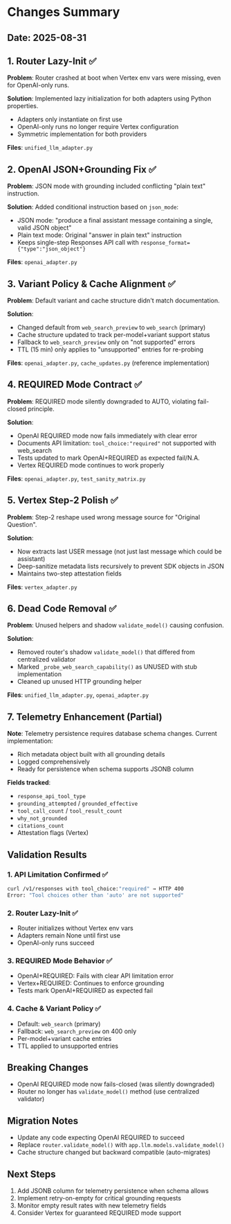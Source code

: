 # Changes Summary
## Date: 2025-08-31

## 1. Router Lazy-Init ✅
**Problem**: Router crashed at boot when Vertex env vars were missing, even for OpenAI-only runs.

**Solution**: Implemented lazy initialization for both adapters using Python properties.
- Adapters only instantiate on first use
- OpenAI-only runs no longer require Vertex configuration
- Symmetric implementation for both providers

**Files**: `unified_llm_adapter.py`

## 2. OpenAI JSON+Grounding Fix ✅
**Problem**: JSON mode with grounding included conflicting "plain text" instruction.

**Solution**: Added conditional instruction based on `json_mode`:
- JSON mode: "produce a final assistant message containing a single, valid JSON object"
- Plain text mode: Original "answer in plain text" instruction
- Keeps single-step Responses API call with `response_format={"type":"json_object"}`

**Files**: `openai_adapter.py`

## 3. Variant Policy & Cache Alignment ✅
**Problem**: Default variant and cache structure didn't match documentation.

**Solution**: 
- Changed default from `web_search_preview` to `web_search` (primary)
- Cache structure updated to track per-model+variant support status
- Fallback to `web_search_preview` only on "not supported" errors
- TTL (15 min) only applies to "unsupported" entries for re-probing

**Files**: `openai_adapter.py`, `cache_updates.py` (reference implementation)

## 4. REQUIRED Mode Contract ✅
**Problem**: REQUIRED mode silently downgraded to AUTO, violating fail-closed principle.

**Solution**: 
- OpenAI REQUIRED mode now fails immediately with clear error
- Documents API limitation: `tool_choice:"required"` not supported with web_search
- Tests updated to mark OpenAI+REQUIRED as expected fail/N.A.
- Vertex REQUIRED mode continues to work properly

**Files**: `openai_adapter.py`, `test_sanity_matrix.py`

## 5. Vertex Step-2 Polish ✅
**Problem**: Step-2 reshape used wrong message source for "Original Question".

**Solution**: 
- Now extracts last USER message (not just last message which could be assistant)
- Deep-sanitize metadata lists recursively to prevent SDK objects in JSON
- Maintains two-step attestation fields

**Files**: `vertex_adapter.py`

## 6. Dead Code Removal ✅
**Problem**: Unused helpers and shadow `validate_model()` causing confusion.

**Solution**:
- Removed router's shadow `validate_model()` that differed from centralized validator
- Marked `_probe_web_search_capability()` as UNUSED with stub implementation
- Cleaned up unused HTTP grounding helper

**Files**: `unified_llm_adapter.py`, `openai_adapter.py`

## 7. Telemetry Enhancement (Partial)
**Note**: Telemetry persistence requires database schema changes. Current implementation:
- Rich metadata object built with all grounding details
- Logged comprehensively
- Ready for persistence when schema supports JSONB column

**Fields tracked**:
- `response_api_tool_type`
- `grounding_attempted` / `grounded_effective`
- `tool_call_count` / `tool_result_count`
- `why_not_grounded`
- `citations_count`
- Attestation flags (Vertex)

## Validation Results

### 1. API Limitation Confirmed ✅
```bash
curl /v1/responses with tool_choice:"required" → HTTP 400
Error: "Tool choices other than 'auto' are not supported"
```

### 2. Router Lazy-Init ✅
- Router initializes without Vertex env vars
- Adapters remain None until first use
- OpenAI-only runs succeed

### 3. REQUIRED Mode Behavior ✅
- OpenAI+REQUIRED: Fails with clear API limitation error
- Vertex+REQUIRED: Continues to enforce grounding
- Tests mark OpenAI+REQUIRED as expected fail

### 4. Cache & Variant Policy ✅
- Default: `web_search` (primary)
- Fallback: `web_search_preview` on 400 only
- Per-model+variant cache entries
- TTL applied to unsupported entries

## Breaking Changes
- OpenAI REQUIRED mode now fails-closed (was silently downgraded)
- Router no longer has `validate_model()` method (use centralized validator)

## Migration Notes
- Update any code expecting OpenAI REQUIRED to succeed
- Replace `router.validate_model()` with `app.llm.models.validate_model()`
- Cache structure changed but backward compatible (auto-migrates)

## Next Steps
1. Add JSONB column for telemetry persistence when schema allows
2. Implement retry-on-empty for critical grounding requests
3. Monitor empty result rates with new telemetry fields
4. Consider Vertex for guaranteed REQUIRED mode support